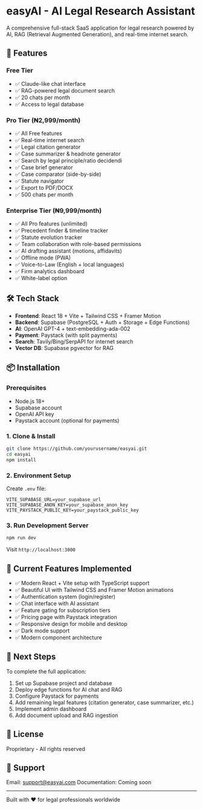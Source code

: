 # easyAI - AI Legal Research Assistant

A comprehensive full-stack SaaS application for legal research powered by AI, RAG (Retrieval Augmented Generation), and real-time internet search.

## 🚀 Features

### Free Tier
- ✅ Claude-like chat interface
- ✅ RAG-powered legal document search
- ✅ 20 chats per month
- ✅ Access to legal database

### Pro Tier (₦2,999/month)
- ✅ All Free features
- ✅ Real-time internet search
- ✅ Legal citation generator
- ✅ Case summarizer & headnote generator
- ✅ Search by legal principle/ratio decidendi
- ✅ Case brief generator
- ✅ Case comparator (side-by-side)
- ✅ Statute navigator
- ✅ Export to PDF/DOCX
- ✅ 500 chats per month

### Enterprise Tier (₦9,999/month)
- ✅ All Pro features (unlimited)
- ✅ Precedent finder & timeline tracker
- ✅ Statute evolution tracker
- ✅ Team collaboration with role-based permissions
- ✅ AI drafting assistant (motions, affidavits)
- ✅ Offline mode (PWA)
- ✅ Voice-to-Law (English + local languages)
- ✅ Firm analytics dashboard
- ✅ White-label option

## 🛠️ Tech Stack

- **Frontend**: React 18 + Vite + Tailwind CSS + Framer Motion
- **Backend**: Supabase (PostgreSQL + Auth + Storage + Edge Functions)
- **AI**: OpenAI GPT-4 + text-embedding-ada-002
- **Payment**: Paystack (with split payments)
- **Search**: Tavily/Bing/SerpAPI for internet search
- **Vector DB**: Supabase pgvector for RAG

## 📦 Installation

### Prerequisites
- Node.js 18+
- Supabase account
- OpenAI API key
- Paystack account (optional for payments)

### 1. Clone & Install

```bash
git clone https://github.com/yourusername/easyai.git
cd easyai
npm install
```

### 2. Environment Setup

Create `.env` file:

```env
VITE_SUPABASE_URL=your_supabase_url
VITE_SUPABASE_ANON_KEY=your_supabase_anon_key
VITE_PAYSTACK_PUBLIC_KEY=your_paystack_public_key
```

### 3. Run Development Server

```bash
npm run dev
```

Visit `http://localhost:3000`

## 🎯 Current Features Implemented

- ✅ Modern React + Vite setup with TypeScript support
- ✅ Beautiful UI with Tailwind CSS and Framer Motion animations
- ✅ Authentication system (login/register)
- ✅ Chat interface with AI assistant
- ✅ Feature gating for subscription tiers
- ✅ Pricing page with Paystack integration
- ✅ Responsive design for mobile and desktop
- ✅ Dark mode support
- ✅ Modern component architecture

## 🚀 Next Steps

To complete the full application:

1. Set up Supabase project and database
2. Deploy edge functions for AI chat and RAG
3. Configure Paystack for payments
4. Add remaining legal features (citation generator, case summarizer, etc.)
5. Implement admin dashboard
6. Add document upload and RAG ingestion

## 📄 License

Proprietary - All rights reserved

## 👥 Support

Email: support@easyai.com
Documentation: Coming soon

---

Built with ❤️ for legal professionals worldwide